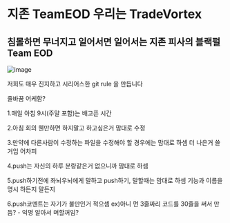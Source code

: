 # 지존 TeamEOD 우리는 TradeVortex 
## 침몰하면 무너지고 일어서면 일어서는 지존 피사의 블랙펄 Team EOD

![image](https://github.com/user-attachments/assets/72171531-dc6b-4406-a7df-a0eb8e5a1c8d)

저희도 매우 진지하고 시리어스한 git rule 을 만듭니다

줄바꿈 어케함?

1.매일 아침 9시(주말 포함)는 배고픈 시간

2.아침 회의 웬만하면 하지말고 하고싶은거 맘대로 수정

3.만약에 다른사람이 수정하는 파일을 수정해야 할 경우에는 맘대로 하셈 더 나은거 쓸거임 어차피

4.push는 자신의 하루 분량같은거 없으니까 맘대로 하셈

5.push하기전에 좌뇌우뇌에게 말하고 push하기, 말할때는 맘대로 하셈 기능과 이름을 명시 하든지 말든지

6.push코멘트는 자기가 불만인거 적으셈 ex)아니 먼 3줄짜리 코드를 30줄을 써서 만듬? - 익명 알아서 머할꺼임?

